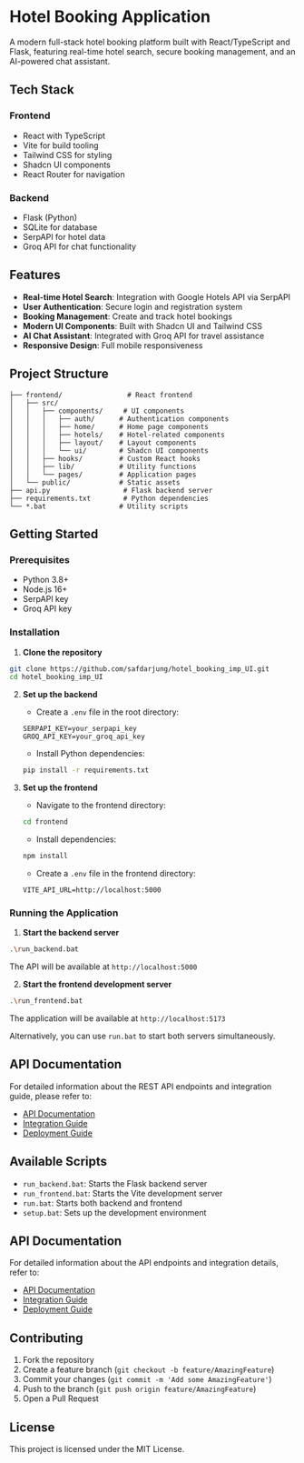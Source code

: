 # Hotel Booking Application

A modern full-stack hotel booking platform built with React/TypeScript and Flask, featuring real-time hotel search, secure booking management, and an AI-powered chat assistant.

## Tech Stack

### Frontend
- React with TypeScript
- Vite for build tooling
- Tailwind CSS for styling
- Shadcn UI components
- React Router for navigation

### Backend
- Flask (Python)
- SQLite for database
- SerpAPI for hotel data
- Groq API for chat functionality

## Features

- **Real-time Hotel Search**: Integration with Google Hotels API via SerpAPI
- **User Authentication**: Secure login and registration system
- **Booking Management**: Create and track hotel bookings
- **Modern UI Components**: Built with Shadcn UI and Tailwind CSS
- **AI Chat Assistant**: Integrated with Groq API for travel assistance
- **Responsive Design**: Full mobile responsiveness

## Project Structure

```
├── frontend/                # React frontend
│   ├── src/
│   │   ├── components/     # UI components
│   │   │   ├── auth/      # Authentication components
│   │   │   ├── home/      # Home page components
│   │   │   ├── hotels/    # Hotel-related components
│   │   │   ├── layout/    # Layout components
│   │   │   └── ui/        # Shadcn UI components
│   │   ├── hooks/         # Custom React hooks
│   │   ├── lib/           # Utility functions
│   │   └── pages/         # Application pages
│   └── public/            # Static assets
├── api.py                  # Flask backend server
├── requirements.txt        # Python dependencies
└── *.bat                  # Utility scripts
```

## Getting Started

### Prerequisites
- Python 3.8+
- Node.js 16+
- SerpAPI key
- Groq API key

### Installation

1. **Clone the repository**
```bash
git clone https://github.com/safdarjung/hotel_booking_imp_UI.git
cd hotel_booking_imp_UI
```

2. **Set up the backend**
   - Create a `.env` file in the root directory:
   ```
   SERPAPI_KEY=your_serpapi_key
   GROQ_API_KEY=your_groq_api_key
   ```
   - Install Python dependencies:
   ```bash
   pip install -r requirements.txt
   ```

3. **Set up the frontend**
   - Navigate to the frontend directory:
   ```bash
   cd frontend
   ```
   - Install dependencies:
   ```bash
   npm install
   ```
   - Create a `.env` file in the frontend directory:
   ```
   VITE_API_URL=http://localhost:5000
   ```

### Running the Application

1. **Start the backend server**
```bash
.\run_backend.bat
```
The API will be available at `http://localhost:5000`

2. **Start the frontend development server**
```bash
.\run_frontend.bat
```
The application will be available at `http://localhost:5173`

Alternatively, you can use `run.bat` to start both servers simultaneously.

## API Documentation

For detailed information about the REST API endpoints and integration guide, please refer to:
- [API Documentation](README_API.md)
- [Integration Guide](INTEGRATION.md)
- [Deployment Guide](DEPLOYMENT_GUIDE.md)

## Available Scripts

- `run_backend.bat`: Starts the Flask backend server
- `run_frontend.bat`: Starts the Vite development server
- `run.bat`: Starts both backend and frontend
- `setup.bat`: Sets up the development environment

## API Documentation

For detailed information about the API endpoints and integration details, refer to:
- [API Documentation](README_API.md)
- [Integration Guide](INTEGRATION.md)
- [Deployment Guide](DEPLOYMENT_GUIDE.md)

## Contributing

1. Fork the repository
2. Create a feature branch (`git checkout -b feature/AmazingFeature`)
3. Commit your changes (`git commit -m 'Add some AmazingFeature'`)
4. Push to the branch (`git push origin feature/AmazingFeature`)
5. Open a Pull Request

## License

This project is licensed under the MIT License.
